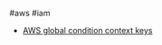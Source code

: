 #aws #iam

* [AWS global condition context keys](https://docs.aws.amazon.com/IAM/latest/UserGuide/reference_policies_condition-keys.html)
